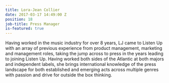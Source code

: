 ```yaml
---
title: Lora-Jean Collier
date: 2017-03-17 14:49:00 Z
position: 18
job-title: Press Manager
is-featured: true
---
```


Having worked in the music industry for over 8 years, LJ came to Listen Up with an array of previous experience from product management, marketing and management roles, taking the jump across to press in the years leading to joining Listen Up. Having worked both sides of the Atlantic at both majors and independent labels, she brings international knowledge of the press landscape for both established and emerging acts across multiple genres with passion and drive for outside the box thinking.